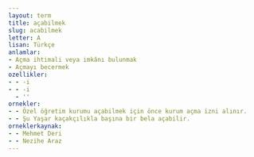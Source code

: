 ```yaml
---
layout: term
title: açabilmek
slug: acabilmek
letter: A
lisan: Türkçe
anlamlar:
- Açma ihtimali veya imkânı bulunmak
- Açmayı becermek
ozellikler:
- - -i
- - -i
  - ''
ornekler:
- - Özel öğretim kurumu açabilmek için önce kurum açma izni alınır.
- - Şu Yaşar kaçakçılıkla başına bir bela açabilir.
orneklerkaynak:
- - Mehmet Deri
- - Nezihe Araz
---
```

